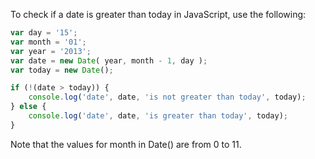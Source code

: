 To check if a date is greater than today in JavaScript, use the following:

```javascript
var day = '15';
var month = '01';
var year = '2013';
var date = new Date( year, month - 1, day );
var today = new Date();

if (!(date > today)) {
    console.log('date', date, 'is not greater than today', today);
} else {
    console.log('date', date, 'is greater than today', today);
}
```

Note that the values for month in Date() are from 0 to 11.